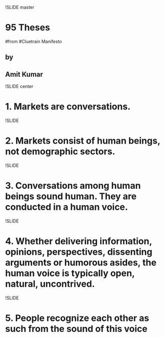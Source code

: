 !SLIDE master
# 95 Theses 
#from
#Cluetrain Manifesto

## by
## Amit Kumar

!SLIDE center
# 1. Markets are conversations.

!SLIDE 
# 2. Markets consist of human beings, not demographic sectors.

!SLIDE 
# 3. Conversations among human beings sound human. They are conducted in a human voice. 

!SLIDE 
# 4. Whether delivering information, opinions, perspectives, dissenting arguments or humorous asides, the human voice is typically open, natural, uncontrived. 

!SLIDE 
# 5. People recognize each other as such from the sound of this voice